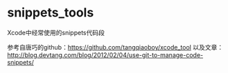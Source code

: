 # snippets_tools
Xcode中经常使用的snippets代码段


参考自唐巧的github：https://github.com/tangqiaoboy/xcode_tool
以及文章：http://blog.devtang.com/blog/2012/02/04/use-git-to-manage-code-snippets/
